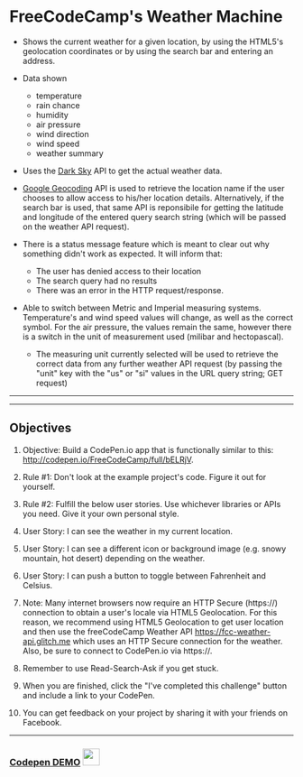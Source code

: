 # FreeCodeCamp's Weather Machine 

* Shows the current weather for a given location, by using the HTML5's geolocation coordinates or by using the search bar and entering an address.

* Data shown 
  -  temperature
  -  rain chance
  -  humidity
  -  air pressure
  -  wind direction
  -  wind speed
  -  weather summary


* Uses the <a href="https://darksky.net/">Dark Sky</a> API to get the actual weather data.
 
* <a href="https://developers.google.com/maps/documentation/geocoding/start">Google Geocoding</a> API is used to retrieve the location name if the user chooses to allow access to his/her location details. Alternatively, if the search bar is used, that same API is reponsibile for getting the latitude and longitude of the entered query search string (which will be passed on the weather API request). 

* There is a status message feature which is meant to clear out why something didn't work as expected. It will inform that:
  - The user has denied access to their location
  - The search query had no results
  - There was an error in the HTTP request/response.

* Able to switch between Metric and Imperial measuring systems. Temperature's and wind speed values will change, as well as the correct symbol. For the air pressure, the values remain the same, however there is a switch in the unit of measurement used (milibar and   hectopascal).
  - The measuring unit currently selected will be used to retrieve the correct data from any further weather API request (by passing the "unit" key with the "us" or "si" values in the URL query string; GET request)

 ---
---

## Objectives


1.  Objective: Build a CodePen.io app that is functionally similar to this: http://codepen.io/FreeCodeCamp/full/bELRjV.

2.  Rule #1: Don't look at the example project's code. Figure it out for yourself.

3.  Rule #2: Fulfill the below user stories. Use whichever libraries or APIs you need. Give it your own personal style.

4.  User Story: I can see the weather in my current location.

5.  User Story: I can see a different icon or background image (e.g. snowy mountain, hot desert) depending on the weather.

6.  User Story: I can push a button to toggle between Fahrenheit and Celsius.

7.  Note: Many internet browsers now require an HTTP Secure (https://) connection to obtain a user's locale via HTML5 Geolocation. For this reason, we recommend using HTML5 Geolocation to get user location and then use the freeCodeCamp Weather API https://fcc-weather-api.glitch.me which uses an HTTP Secure connection for the weather. Also, be sure to connect to CodePen.io via https://.

8.  Remember to use Read-Search-Ask if you get stuck.

9.  When you are finished, click the "I've completed this challenge" button and include a link to your CodePen.

10. You can get feedback on your project by sharing it with your friends on Facebook.







---

###  <a href="https://codepen.io/Slitthe/full/bYrXEm/">Codepen DEMO</a> <img src="https://cdn1.iconfinder.com/data/icons/simple-icons/256/codepen-256-black.png" height="30">
